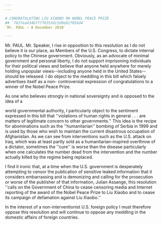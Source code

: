 ```yaml
---
---

# CONGRATULATING LIU XIAOBO ON NOBEL PEACE PRIZE
## `7837ea434bff7f6353dc5d0e81f054d4`
`Mr. PAUL — 8 December 2010`

---
```



Mr. PAUL. Mr. Speaker, I rise in opposition to this resolution as I 
do not believe it is our place, as Members of the U.S. Congress, to 
dictate internal policy to the Chinese government. Obviously, as an 
advocate of minimal government and personal liberty, I do not support 
imprisoning individuals for their political views and believe that 
anyone held anywhere for merely holding unpopular views--including 
anyone held in the United States--should be released. I do object to 
the meddling in this bill which falsely advertises itself as a non-
controversial expression of congratulations to a winner of the Nobel 
Peace Prize.

As one who believes strongly in national sovereignty and is opposed 
to the idea of a


world governmental authority, I particularly object to the sentiment 
expressed in this bill that ''violations of human rights in general . . 
. are matters of legitimate concern to other governments.'' This idea 
is the recipe for abominations such as the ''humanitarian'' bombing of 
Serbia in 1999 and is used by those who wish to maintain the current 
disastrous occupation of Afghanistan. As we can see from interventions 
such as the U.S. attack on Iraq, which was at least partly sold as a 
humanitarian-inspired overthrow of a dictator, sometimes the ''cure'' 
is worse than the disease particularly when one calculates the number 
dead from the intervention and the number actually killed by the regime 
being replaced.

I find it ironic that, at a time when the U.S. government is 
desperately attempting to censor the publication of sensitive leaked 
information that it considers embarrassing and is demonizing and 
calling for the prosecution or worse of the publisher of that 
information, Julian Assange, this resolution ''calls on the Government 
of China to cease censoring media and Internet reporting of the award 
of the Nobel Peace Prize to Liu Xiaobo and to cease its campaign of 
defamation against Liu Xiaobo.''

In the interest of a non-interventionist U.S. foreign policy I must 
therefore oppose this resolution and will continue to oppose any 
meddling in the domestic affairs of foreign countries.



